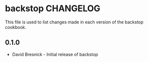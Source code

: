 backstop CHANGELOG
==================

This file is used to list changes made in each version of the backstop cookbook.

0.1.0
-----
- David Bresnick - Initial release of backstop

